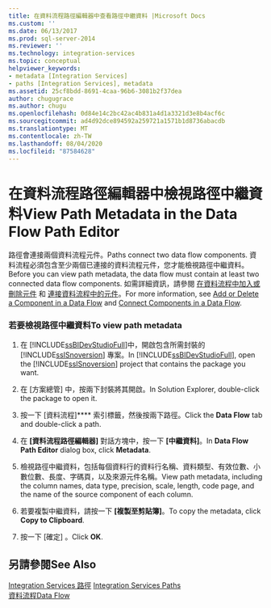```yaml
---
title: 在資料流程路徑編輯器中查看路徑中繼資料 |Microsoft Docs
ms.custom: ''
ms.date: 06/13/2017
ms.prod: sql-server-2014
ms.reviewer: ''
ms.technology: integration-services
ms.topic: conceptual
helpviewer_keywords:
- metadata [Integration Services]
- paths [Integration Services], metadata
ms.assetid: 25cf8bdd-8691-4caa-96b6-3081b2f37dea
author: chugugrace
ms.author: chugu
ms.openlocfilehash: 0d84e14c2bc42ac4b831a4d1a3321d3e8b4acf6c
ms.sourcegitcommit: ad4d92dce894592a259721a1571b1d8736abacdb
ms.translationtype: MT
ms.contentlocale: zh-TW
ms.lasthandoff: 08/04/2020
ms.locfileid: "87584628"
---
```

# <a name="view-path-metadata-in-the-data-flow-path-editor"></a><span data-ttu-id="2f498-102">在資料流程路徑編輯器中檢視路徑中繼資料</span><span class="sxs-lookup"><span data-stu-id="2f498-102">View Path Metadata in the Data Flow Path Editor</span></span>
  <span data-ttu-id="2f498-103">路徑會連接兩個資料流程元件。</span><span class="sxs-lookup"><span data-stu-id="2f498-103">Paths connect two data flow components.</span></span> <span data-ttu-id="2f498-104">資料流程必須包含至少兩個已連接的資料流程元件，您才能檢視路徑中繼資料。</span><span class="sxs-lookup"><span data-stu-id="2f498-104">Before you can view path metadata, the data flow must contain at least two connected data flow components.</span></span> <span data-ttu-id="2f498-105">如需詳細資訊，請參閱 [在資料流程中加入或刪除元件](data-flow/add-or-delete-a-component-in-a-data-flow.md) 和 [連接資料流程中的元件](data-flow/connect-components-in-a-data-flow.md)。</span><span class="sxs-lookup"><span data-stu-id="2f498-105">For more information, see [Add or Delete a Component in a Data Flow](data-flow/add-or-delete-a-component-in-a-data-flow.md) and [Connect Components in a Data Flow](data-flow/connect-components-in-a-data-flow.md).</span></span>  
  
### <a name="to-view-path-metadata"></a><span data-ttu-id="2f498-106">若要檢視路徑中繼資料</span><span class="sxs-lookup"><span data-stu-id="2f498-106">To view path metadata</span></span>  
  
1.  <span data-ttu-id="2f498-107">在 [!INCLUDE[ssBIDevStudioFull](../includes/ssbidevstudiofull-md.md)]中，開啟包含所需封裝的 [!INCLUDE[ssISnoversion](../includes/ssisnoversion-md.md)] 專案。</span><span class="sxs-lookup"><span data-stu-id="2f498-107">In [!INCLUDE[ssBIDevStudioFull](../includes/ssbidevstudiofull-md.md)], open the [!INCLUDE[ssISnoversion](../includes/ssisnoversion-md.md)] project that contains the package you want.</span></span>  
  
2.  <span data-ttu-id="2f498-108">在 [方案總管] 中，按兩下封裝將其開啟。</span><span class="sxs-lookup"><span data-stu-id="2f498-108">In Solution Explorer, double-click the package to open it.</span></span>  
  
3.  <span data-ttu-id="2f498-109">按一下 [資料流程]\*\*\*\* 索引標籤，然後按兩下路徑。</span><span class="sxs-lookup"><span data-stu-id="2f498-109">Click the **Data Flow** tab and double-click a path.</span></span>  
  
4.  <span data-ttu-id="2f498-110">在 **[資料流程路徑編輯器]** 對話方塊中，按一下 **[中繼資料]**。</span><span class="sxs-lookup"><span data-stu-id="2f498-110">In **Data Flow Path Editor** dialog box, click **Metadata**.</span></span>  
  
5.  <span data-ttu-id="2f498-111">檢視路徑中繼資料，包括每個資料行的資料行名稱、資料類型、有效位數、小數位數、長度、字碼頁，以及來源元件名稱。</span><span class="sxs-lookup"><span data-stu-id="2f498-111">View path metadata, including the column names, data type, precision, scale, length, code page, and the name of the source component of each column.</span></span>  
  
6.  <span data-ttu-id="2f498-112">若要複製中繼資料，請按一下 **[複製至剪貼簿]**。</span><span class="sxs-lookup"><span data-stu-id="2f498-112">To copy the metadata, click **Copy to Clipboard**.</span></span>  
  
7.  <span data-ttu-id="2f498-113">按一下 [確定]  。</span><span class="sxs-lookup"><span data-stu-id="2f498-113">Click **OK**.</span></span>  
  
## <a name="see-also"></a><span data-ttu-id="2f498-114">另請參閱</span><span class="sxs-lookup"><span data-stu-id="2f498-114">See Also</span></span>  
 <span data-ttu-id="2f498-115">[Integration Services 路徑](data-flow/integration-services-paths.md) </span><span class="sxs-lookup"><span data-stu-id="2f498-115">[Integration Services Paths](data-flow/integration-services-paths.md) </span></span>  
 [<span data-ttu-id="2f498-116">資料流程</span><span class="sxs-lookup"><span data-stu-id="2f498-116">Data Flow</span></span>](data-flow/data-flow.md)  
  
  
